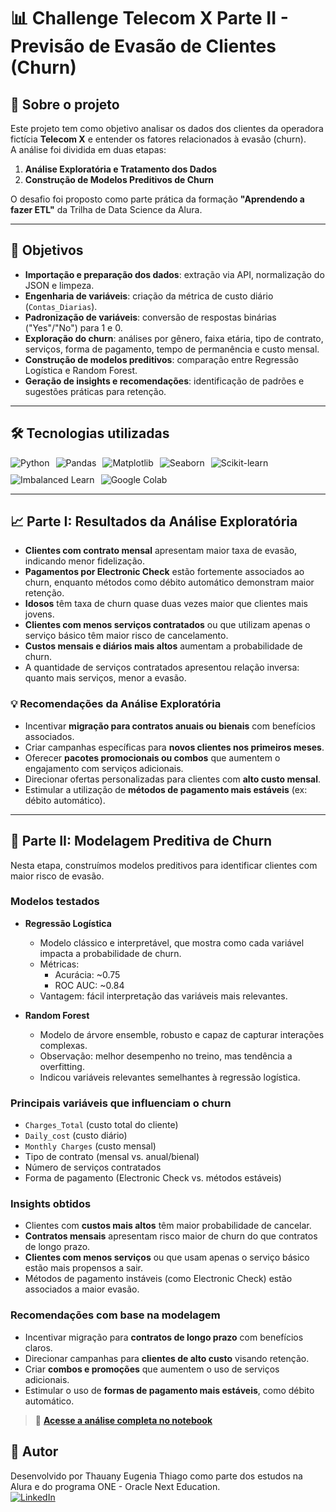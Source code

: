 # 📊 Challenge Telecom X Parte II - Previsão de Evasão de Clientes (Churn)

## 📌 Sobre o projeto
Este projeto tem como objetivo analisar os dados dos clientes da operadora fictícia **Telecom X** e entender os fatores relacionados à evasão (churn).  
A análise foi dividida em duas etapas:

1. **Análise Exploratória e Tratamento dos Dados**  
2. **Construção de Modelos Preditivos de Churn**  

O desafio foi proposto como parte prática da formação **"Aprendendo a fazer ETL"** da Trilha de Data Science da Alura.

---

## 🎯 Objetivos

- **Importação e preparação dos dados**: extração via API, normalização do JSON e limpeza.  
- **Engenharia de variáveis**: criação da métrica de custo diário (`Contas_Diarias`).  
- **Padronização de variáveis**: conversão de respostas binárias ("Yes"/"No") para 1 e 0.  
- **Exploração do churn**: análises por gênero, faixa etária, tipo de contrato, serviços, forma de pagamento, tempo de permanência e custo mensal.  
- **Construção de modelos preditivos**: comparação entre Regressão Logística e Random Forest.  
- **Geração de insights e recomendações**: identificação de padrões e sugestões práticas para retenção.

---

## 🛠️ Tecnologias utilizadas

<div style="display: flex; flex-wrap: wrap; gap: 10px;">

<img src="https://img.shields.io/badge/Python-3776AB?style=for-the-badge&logo=python&logoColor=white" alt="Python">
<img src="https://img.shields.io/badge/Pandas-150458?style=for-the-badge&logo=pandas&logoColor=white" alt="Pandas">
<img src="https://img.shields.io/badge/Matplotlib-11557C?style=for-the-badge&logo=matplotlib&logoColor=white" alt="Matplotlib">
<img src="https://img.shields.io/badge/Seaborn-4C4C9D?style=for-the-badge&logo=seaborn&logoColor=white" alt="Seaborn">
<img src="https://img.shields.io/badge/Scikit--Learn-F7931E?style=for-the-badge&logo=scikit-learn&logoColor=white" alt="Scikit-learn">
<img src="https://img.shields.io/badge/Imbalanced--Learn-FF6F61?style=for-the-badge&logo=python&logoColor=white" alt="Imbalanced Learn">
<img src="https://img.shields.io/badge/Google%20Colab-F9AB00?style=for-the-badge&logo=google-colab&logoColor=white" alt="Google Colab">

</div>

---

## 📈 Parte I: Resultados da Análise Exploratória

- **Clientes com contrato mensal** apresentam maior taxa de evasão, indicando menor fidelização.  
- **Pagamentos por Electronic Check** estão fortemente associados ao churn, enquanto métodos como débito automático demonstram maior retenção.  
- **Idosos** têm taxa de churn quase duas vezes maior que clientes mais jovens.  
- **Clientes com menos serviços contratados** ou que utilizam apenas o serviço básico têm maior risco de cancelamento.  
- **Custos mensais e diários mais altos** aumentam a probabilidade de churn.  
- A quantidade de serviços contratados apresentou relação inversa: quanto mais serviços, menor a evasão.

### 💡 Recomendações da Análise Exploratória

- Incentivar **migração para contratos anuais ou bienais** com benefícios associados.  
- Criar campanhas específicas para **novos clientes nos primeiros meses**.  
- Oferecer **pacotes promocionais ou combos** que aumentem o engajamento com serviços adicionais.  
- Direcionar ofertas personalizadas para clientes com **alto custo mensal**.  
- Estimular a utilização de **métodos de pagamento mais estáveis** (ex: débito automático).

---

## 🤖 Parte II: Modelagem Preditiva de Churn

Nesta etapa, construímos modelos preditivos para identificar clientes com maior risco de evasão.

### Modelos testados

- **Regressão Logística**
  - Modelo clássico e interpretável, que mostra como cada variável impacta a probabilidade de churn.
  - Métricas:
    - Acurácia: ~0.75
    - ROC AUC: ~0.84
  - Vantagem: fácil interpretação das variáveis mais relevantes.

- **Random Forest**
  - Modelo de árvore ensemble, robusto e capaz de capturar interações complexas.
  - Observação: melhor desempenho no treino, mas tendência a overfitting.
  - Indicou variáveis relevantes semelhantes à regressão logística.

### Principais variáveis que influenciam o churn

- `Charges_Total` (custo total do cliente)  
- `Daily_cost` (custo diário)  
- `Monthly Charges` (custo mensal)  
- Tipo de contrato (mensal vs. anual/bienal)  
- Número de serviços contratados  
- Forma de pagamento (Electronic Check vs. métodos estáveis)

### Insights obtidos

- Clientes com **custos mais altos** têm maior probabilidade de cancelar.  
- **Contratos mensais** apresentam risco maior de churn do que contratos de longo prazo.  
- **Clientes com menos serviços** ou que usam apenas o serviço básico estão mais propensos a sair.  
- Métodos de pagamento instáveis (como Electronic Check) estão associados a maior evasão.

### Recomendações com base na modelagem

- Incentivar migração para **contratos de longo prazo** com benefícios claros.  
- Direcionar campanhas para **clientes de alto custo** visando retenção.  
- Criar **combos e promoções** que aumentem o uso de serviços adicionais.  
- Estimular o uso de **formas de pagamento mais estáveis**, como débito automático.

> 📘 **[Acesse a análise completa no notebook](https://github.com/Thauanythiago/Challenge-TelecomX-Parte-II/blob/main/TelecomX_Parte2.ipynb)**

## 👤 Autor
Desenvolvido por Thauany Eugenia Thiago como parte dos estudos na Alura e do programa ONE - Oracle Next Education.\
[![LinkedIn](https://img.shields.io/badge/LinkedIn-0077B5?style=for-the-badge&logo=linkedin&logoColor=white)](https://www.linkedin.com/in/thauany-eugenia-thiago-629048203)
